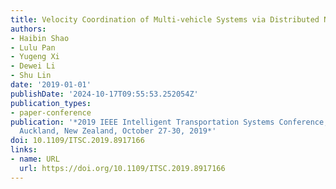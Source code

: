 ```yaml
---
title: Velocity Coordination of Multi-vehicle Systems via Distributed Neighbor Selection
authors:
- Haibin Shao
- Lulu Pan
- Yugeng Xi
- Dewei Li
- Shu Lin
date: '2019-01-01'
publishDate: '2024-10-17T09:55:53.252054Z'
publication_types:
- paper-conference
publication: '*2019 IEEE Intelligent Transportation Systems Conference, ITSC 2019,
  Auckland, New Zealand, October 27-30, 2019*'
doi: 10.1109/ITSC.2019.8917166
links:
- name: URL
  url: https://doi.org/10.1109/ITSC.2019.8917166
---
```

